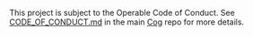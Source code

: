 This project is subject to the Operable Code of Conduct. See
[CODE_OF_CONDUCT.md](https://github.com/operable/cog/blob/master/CODE_OF_CONDUCT.md) in the main
[Cog](https://github.com/operable/cog) repo for more details.
